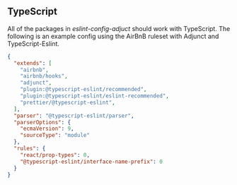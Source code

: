 ## TypeScript

All of the packages in *eslint-config-adjuct* should work with TypeScript. The following is an example config using the AirBnB ruleset with Adjunct and TypeScript-Eslint.


```json
{
  "extends": [
    "airbnb",
    "airbnb/hooks",
    "adjunct",
    "plugin:@typescript-eslint/recommended",
    "plugin:@typescript-eslint/eslint-recommended",
    "prettier/@typescript-eslint",
  ],
  "parser": "@typescript-eslint/parser",
  "parserOptions": {
    "ecmaVersion": 9,
    "sourceType": "module"
  },
  "rules": {
    "react/prop-types": 0,
    "@typescript-eslint/interface-name-prefix": 0
  }
}
```
